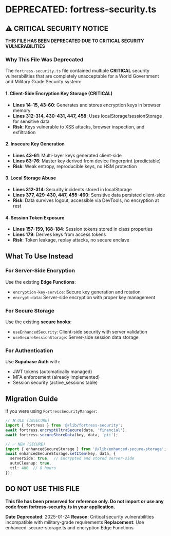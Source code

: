 # DEPRECATED: fortress-security.ts

## ⚠️ CRITICAL SECURITY NOTICE

**THIS FILE HAS BEEN DEPRECATED DUE TO CRITICAL SECURITY VULNERABILITIES**

### Why This File Was Deprecated

The `fortress-security.ts` file contained multiple **CRITICAL** security vulnerabilities that are completely unacceptable for a World Government and Military Grade Security system:

#### 1. **Client-Side Encryption Key Storage** (CRITICAL)
- **Lines 14-15, 43-60**: Generates and stores encryption keys in browser memory
- **Lines 312-314, 430-431, 447, 458**: Uses localStorage/sessionStorage for sensitive data
- **Risk**: Keys vulnerable to XSS attacks, browser inspection, and exfiltration

#### 2. **Insecure Key Generation**
- **Lines 43-61**: Multi-layer keys generated client-side
- **Lines 63-76**: Master key derived from device fingerprint (predictable)
- **Risk**: Weak entropy, reproducible keys, no HSM protection

#### 3. **Local Storage Abuse**
- **Lines 312-314**: Security incidents stored in localStorage
- **Lines 377, 429-430, 447, 455-460**: Sensitive data persisted client-side
- **Risk**: Data survives logout, accessible via DevTools, no encryption at rest

#### 4. **Session Token Exposure**
- **Lines 157-159, 168-184**: Session tokens stored in class properties
- **Lines 179**: Derives keys from access tokens
- **Risk**: Token leakage, replay attacks, no secure enclave

## What To Use Instead

### For Server-Side Encryption
Use the existing **Edge Functions**:
- `encryption-key-service`: Secure key generation and rotation
- `encrypt-data`: Server-side encryption with proper key management

### For Secure Storage
Use the existing **secure hooks**:
- `useEnhancedSecurity`: Client-side security with server validation
- `useSecureSessionStorage`: Server-side session data storage

### For Authentication
Use **Supabase Auth** with:
- JWT tokens (automatically managed)
- MFA enforcement (already implemented)
- Session security (active_sessions table)

## Migration Guide

If you were using `FortressSecurityManager`:

```typescript
// ❌ OLD (INSECURE)
import { fortress } from '@/lib/fortress-security';
await fortress.encryptUltraSecure(data, 'financial');
await fortress.secureStoreData(key, data, 'pii');

// ✅ NEW (SECURE)
import { enhancedSecureStorage } from '@/lib/enhanced-secure-storage';
await enhancedSecureStorage.setItem(key, data, { 
  serverSide: true,  // Encrypted and stored server-side
  autoCleanup: true,
  ttl: 480  // 8 hours
});
```

## DO NOT USE THIS FILE

**This file has been preserved for reference only. Do not import or use any code from fortress-security.ts in your application.**

**Date Deprecated**: 2025-01-24
**Reason**: Critical security vulnerabilities incompatible with military-grade requirements
**Replacement**: Use enhanced-secure-storage.ts and encryption Edge Functions
